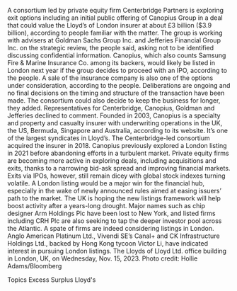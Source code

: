A consortium led by private equity firm Centerbridge Partners is exploring exit options including an initial public offering of Canopius Group in a deal that could value the Lloyd’s of London insurer at about £3 billion ($3.9 billion), according to people familiar with the matter.
The group is working with advisers at Goldman Sachs Group Inc. and Jefferies Financial Group Inc. on the strategic review, the people said, asking not to be identified discussing confidential information. Canopius, which also counts Samsung Fire & Marine Insurance Co. among its backers, would likely be listed in London next year if the group decides to proceed with an IPO, according to the people.
A sale of the insurance company is also one of the options under consideration, according to the people. Deliberations are ongoing and no final decisions on the timing and structure of the transaction have been made. The consortium could also decide to keep the business for longer, they added.
Representatives for Centerbridge, Canopius, Goldman and Jefferies declined to comment.
Founded in 2003, Canopius is a specialty and property and casualty insurer with underwriting operations in the UK, the US, Bermuda, Singapore and Australia, according to its website. It’s one of the largest syndicates in Lloyd’s. The Centerbridge-led consortium acquired the insurer in 2018. Canopius previously explored a London listing in 2021 before abandoning efforts in a turbulent market.
Private equity firms are becoming more active in exploring deals, including acquisitions and exits, thanks to a narrowing bid-ask spread and improving financial markets. Exits via IPOs, however, still remain dicey with global stock indexes turning volatile.
A London listing would be a major win for the financial hub, especially in the wake of newly announced rules aimed at easing issuers’ path to the market. The UK is hoping the new listings framework will help boost activity after a years-long drought. Major names such as chip designer Arm Holdings Plc have been lost to New York, and listed firms including CRH Plc are also seeking to tap the deeper investor pool across the Atlantic.
A spate of firms are indeed considering listings in London. Anglo American Platinum Ltd., Vivendi SE’s Canal+ and CK Infrastructure Holdings Ltd., backed by Hong Kong tycoon Victor Li, have indicated interest in pursuing London listings.
The Lloyds of Lloyd Ltd. office building in London, UK, on Wednesday, Nov. 15, 2023. Photo credit: Hollie Adams/Bloomberg

Topics
Excess Surplus
Lloyd's
